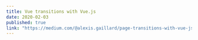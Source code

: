 ```yaml
---
title: Vue transitions with Vue.js
date: 2020-02-03
published: true
link: "https://medium.com/@alexis.gaillard/page-transitions-with-vue-js-1c700eb9bc1d"
---
```

